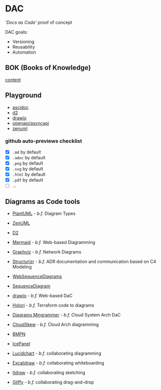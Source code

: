 # DAC
*'Docs as Code'* proof of concept

DAC goals:
* Versioning
* Reusability
* Automation

## BOK (Books of Knowledge)
[content](boks/README.md)

## Playground
* [ascidoc](playgrounds/asciidoc/README.md)
* [d2](playgrounds/d2/README.md)
* [drawio](playgrounds/drawio/README.md)
* [openapi/asyncapi](playgrounds/openapi-vs-asyncapi/README.md)
* [zenuml](playgrounds/zenuml/README.md)

### github auto-previews checklist
- [x] `.md` by default
- [x] `.adoc` by default
- [x] `.png` by default
- [x] `.svg` by default
- [x] `.html` by default
- [x] `.pdf` by default
- [ ] ...

## Diagrams as Code tools
* [PlantUML](https://plantuml.com) - *b.f.* Diagram Types
* [ZenUML](https://zenuml.com)
* [D2](https://d2lang.com)

* [Mermaid](https://mermaid.js.org) - *b.f.* Web-based Diagramming
* [Graphviz](https://graphviz.org) - *b.f.* Network Diagrams
* [Structurizr](https://structurizr.com) - *b.f.* ADR documentation and communication based on C4 Modeling

* [WebSequenceDiagrams](https://websequencediagrams.com)
* [SequenceDiagram](https://sequencediagram.org)
* [drawio](https://drawio.com) - *b.f.* Web-based DaC
* [Holori](https://app.holori.com) - *b.f.* Terraform code to diagrams
* [Diagrams Mingrammer](https://diagrams.mingrammer.com) - *b.f.* Cloud System Arch DaC
* [CloudSkew](https://app.cloudskew.com) - *b.f.* Cloud Arch diagramming
* [BMPN](https://bpmn.io)
* [IcePanel](https://icepanel.com)
* [Lucidchart](https://lucidchart.com) - *b.f.* collaborating diagramming
* [Excalidraw](https://excalidraw.com) - *b.f.* collaborating whiteboarding
* [tldraw](https://tldraw.com) - *b.f.* collaborating sketching
* [Gliffy](https://gliffy.com) - *b.f.* collaborating drag-and-drop
